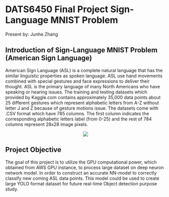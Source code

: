 # DATS6450 Final Project Sign-Language MNIST Problem
 Present by: Junhe Zhang

## Introduction of Sign-Language MNIST Problem (American Sign Language)

American Sign Language (ASL) is a complete natural language that has the similar linguistic properties as spoken language. ASL use hand movements combined with special gestures and face expressions to deliver their thought. ASL is the primary language of many North Americans who have speaking or hearing issues. The training and testing datasets which provided by Kaggle.com contains approximately 35,000 data points about 25 different gestures which represent alphabetic letters from A-Z without letter J and Z because of gesture motions issue. The datasets come with .CSV format which have 785 columns. The first column indicates the corresponding alphabetic letters label (from 0-25) and the rest of 784 columns represent 28x28 image pixels. 

<div style="text-align:center"><img src="https://encrypted-tbn0.gstatic.com/images?q=tbn:ANd9GcQ6X3YuMamMSOulZ8lXSjmR6dXPB4jW1XKE3Q&usqp=CAU" /></div>

## Project Objective

The goal of this project is to utilize the GPU computational power, which obtained from AWS GPU instance, to process large dataset on deep neuron network model. In order to construct an accurate NN-model to correctly classify new coming ASL data points. This model could be used to create large YOLO format dataset for future real-time Object detection purpose study.
